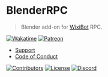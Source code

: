 # BlenderRPC
> Blender add-on for [WixiBot](https://github.com/Wixonic/WixiBot) RPC.

[![Wakatime](https://wakatime.com/badge/user/0df5f3f8-e8fd-48e9-9695-f2e5d8773af9/project/0bf03ef6-02dc-4d7b-8aa0-3b43449be39b.svg?style=flat)](https://wakatime.com/@Wixonic/projects/stvzradqwp) [![Patreon](https://img.shields.io/badge/Patreon-black?style=flat&logo=patreon)](https://patreon.com/Wixonic)

- [Support](https://github.com/Wixonic/BlenderRPC/blob/Default/.github/SUPPORT.md)
- [Code of Conduct](https://github.com/Wixonic/BlenderRPC/blob/Default/.github/CODE_OF_CONDUCT.md)

[![Contributors](https://img.shields.io/github/contributors/Wixonic/BlenderRPC?color=%2308F&label=Contributors)](https://github.com/Wixonic/BlenderRPC/blob/Default/.github/CONTRIBUTING.md)
[![License](https://img.shields.io/badge/License-Wix%20Non--Commercial%20License-%23555.svg)](https://github.com/Wixonic/BlenderRPC/blob/Default/LICENSE)
[![Discord](https://img.shields.io/discord/1020663521530351627?logo=discord&logoColor=94ABFC&label=Discord&color=7289DA)](https://go.wixonic.fr/discord)
